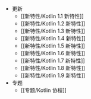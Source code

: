 - 更新
	- [[新特性/Kotlin 1.1 新特性]]
	- [[新特性/Kotlin 1.2 新特性]]
	- [[新特性/Kotlin 1.3 新特性]]
	- [[新特性/Kotlin 1.4 新特性]]
	- [[新特性/Kotlin 1.5 新特性]]
	- [[新特性/Kotlin 1.6 新特性]]
	- [[新特性/Kotlin 1.7 新特性]]
	- [[新特性/Kotlin 1.8 新特性]]
	- [[新特性/Kotlin 1.9 新特性]]
- 专题
	- [[专题/Kotlin 协程]]